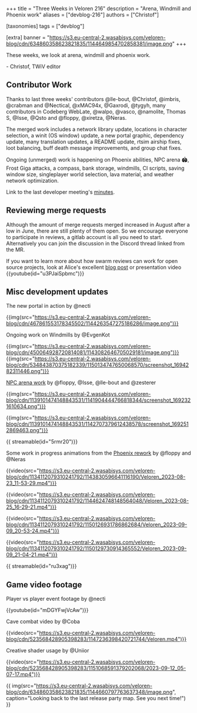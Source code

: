 +++
title = "Three Weeks in Veloren 216"
description = "Arena, Windmill and Phoenix work"
aliases = ["devblog-216"]
authors = ["Christof"]

[taxonomies]
tags = ["devblog"]

[extra]
banner = "https://s3.eu-central-2.wasabisys.com/veloren-blog/cdn/634860358623821835/1144649854702858381/image.png"
+++

These weeks, we look at arena, windmill and phoenix work.

\- Christof, TWiV editor

## Contributor Work

Thanks to last three weeks' contributors @lle-bout, @Christof, @imbris, @crabman and @Nectical, @xMAC94x, @Gaxrodi, @tygyh, many contributors in Codeberg WebLate, @walpo, @vasco, @namolite, Thomas S, @Isse, @Qsto and @floppy, @xiretza, @Neras.

The merged work includes a network library update, locations in character selection, a winit (OS window) update, a new portal graphic, dependency update, many translation updates, a README update, rtsim airship fixes, loot balancing, buff death message improvements, and group chat fixes.

Ongoing (unmerged) work is happening on Phoenix abilities, NPC arena 🏟️, Frost Giga attacks, a compass, bank storage, windmills, CI scripts, saving window size, singleplayer world selection, lava material, and weather network optimization.

Link to the last developer meeting's [minutes](https://hackmd.io/@veloren/H1quJ3KR3).

## Reviewing merge requests

Although the amount of merge requests merged increased in August
after a low in June, there are still plenty of them open.
So we encourage everyone to participate in reviews, a gitlab account is all
you need to start. Alternatively you can join the discussion in the
Discord thread linked from the MR.

If you want to learn more about how swarm reviews can work
for open source projects, look at Alice's excellent
[blog post](https://www.leafwing-studios.com/blog/triage-by-controversy/)
or presentation video {{youtube(id="u3PJaiSpbmc")}}

## Misc development updates

The new portal in action by @necti

{{img(src="https://s3.eu-central-2.wasabisys.com/veloren-blog/cdn/467861553178345502/1144263547275186286/image.png")}}

Ongoing work on Windmills by @EvgenKot

{{img(src="https://s3.eu-central-2.wasabisys.com/veloren-blog/cdn/450064928720814081/1143082646705029181/image.png")}}
{{img(src="https://s3.eu-central-2.wasabisys.com/veloren-blog/cdn/534843870375182339/1150134747650068570/screenshot_1694282311446.png")}}

[NPC arena work](https://gitlab.com/veloren/veloren/-/merge_requests/4063) by @floppy, @Isse, @lle-bout and @zesterer

{{img(src="https://s3.eu-central-2.wasabisys.com/veloren-blog/cdn/1139101474148843531/1141904444766818344/screenshot_1692321610634.png")}}

{{img(src="https://s3.eu-central-2.wasabisys.com/veloren-blog/cdn/1139101474148843531/1142707379612438578/screenshot_1692512869463.png")}}

{{ streamable(id="5rmr20")}}

Some work in progress animations from the [Phoenix rework](https://discord.com/channels/449602562165833758/1134112079310241792) by @floppy and @Neras

{{video(src="https://s3.eu-central-2.wasabisys.com/veloren-blog/cdn/1134112079310241792/1143830596641116190/Veloren_2023-08-23_11-53-29.mp4")}}

{{video(src="https://s3.eu-central-2.wasabisys.com/veloren-blog/cdn/1134112079310241792/1144624748148564048/Veloren_2023-08-25_16-29-21.mp4")}}

{{video(src="https://s3.eu-central-2.wasabisys.com/veloren-blog/cdn/1134112079310241792/1150126931786862684/Veloren_2023-09-09_20-53-24.mp4")}}

{{video(src="https://s3.eu-central-2.wasabisys.com/veloren-blog/cdn/1134112079310241792/1150129730914365552/Veloren_2023-09-09_21-04-21.mp4")}}

{{ streamable(id="ru3xag")}}

## Game video footage

Player vs player event footage by @necti

{{youtube(id="mDGYFwjVcAw")}}

Cave combat video by @Coba

{{video(src="https://s3.eu-central-2.wasabisys.com/veloren-blog/cdn/523568428905398283/1147236398420721744/Veloren.mp4")}}

Creative shader usage by @Uniior

{{video(src="https://s3.eu-central-2.wasabisys.com/veloren-blog/cdn/523568428905398283/1151068591379202068/2023-09-12_05-07-17.mp4")}}

{{
    img(src="https://s3.eu-central-2.wasabisys.com/veloren-blog/cdn/634860358623821835/1144660797763637348/image.png",
    caption="Looking back to the last release party map. See you next time!")
}}
